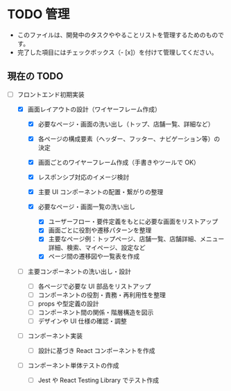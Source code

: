 # TODO 管理

- このファイルは、開発中のタスクややることリストを管理するためのものです。
- 完了した項目にはチェックボックス（- [x]）を付けて管理してください。

## 現在の TODO

- [ ] フロントエンド初期実装

  - [x] 画面レイアウトの設計（ワイヤーフレーム作成）

    - [x] 必要なページ・画面の洗い出し（トップ、店舗一覧、詳細など）
    - [x] 各ページの構成要素（ヘッダー、フッター、ナビゲーション等）の決定
    - [x] 画面ごとのワイヤーフレーム作成（手書きやツールで OK）
    - [x] レスポンシブ対応のイメージ検討
    - [x] 主要 UI コンポーネントの配置・繋がりの整理

    - [x] 必要なページ・画面一覧の洗い出し
      - [x] ユーザーフロー・要件定義をもとに必要な画面をリストアップ
      - [x] 画面ごとに役割や遷移パターンを整理
      - [x] 主要なページ例：トップページ、店舗一覧、店舗詳細、メニュー詳細、検索、マイページ、設定など
      - [x] ページ間の遷移図や一覧表を作成

  - [ ] 主要コンポーネントの洗い出し・設計

    - [ ] 各ページで必要な UI 部品をリストアップ
    - [ ] コンポーネントの役割・責務・再利用性を整理
    - [ ] props や型定義の設計
    - [ ] コンポーネント間の関係・階層構造を図示
    - [ ] デザインや UI 仕様の確認・調整

  - [ ] コンポーネント実装
    - [ ] 設計に基づき React コンポーネントを作成
  - [ ] コンポーネント単体テストの作成
    - [ ] Jest や React Testing Library でテスト作成
